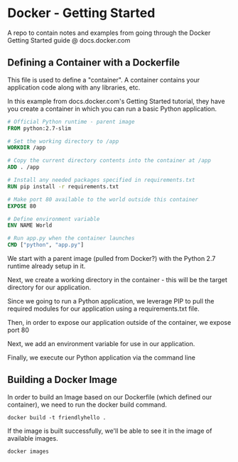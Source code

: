 # Docker - Getting Started
A repo to contain notes and examples from going through the Docker Getting Started guide @ docs.docker.com

## Defining a Container with a Dockerfile

This file is used to define a "container".  A container contains your application code along with any libraries, etc.

In this example from docs.docker.com's Getting Started tutorial, they have you create a container in which you can run a basic Python application.

```Dockerfile
# Official Python runtime - parent image
FROM python:2.7-slim

# Set the working directory to /app
WORKDIR /app

# Copy the current directory contents into the container at /app
ADD . /app

# Install any needed packages specified in requirements.txt
RUN pip install -r requirements.txt

# Make port 80 available to the world outside this container
EXPOSE 80

# Define environment variable
ENV NAME World

# Run app.py when the container launches
CMD ["python", "app.py"]
```

We start with a parent image (pulled from Docker?) with the Python 2.7 runtime already setup in it.

Next, we create a working directory in the container - this will be the target directory for our application.

Since we going to run a Python application, we leverage PIP to pull the required modules for our application using a requirements.txt file.

Then, in order to expose our application outside of the container, we expose port 80

Next, we add an environment variable for use in our application.

Finally, we execute our Python application via the command line

## Building a Docker Image

In order to build an Image based on our Dockerfile (which defined our container), we need to run the docker build command.

```docker
docker build -t friendlyhello .
```

If the image is built successfully, we'll be able to see it in the image of available images.

```docker
docker images
```
